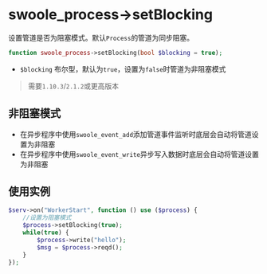 # swoole_process->setBlocking

设置管道是否为阻塞模式。默认`Process`的管道为同步阻塞。

```php
function swoole_process->setBlocking(bool $blocking = true);
```

* `$blocking` 布尔型，默认为`true`，设置为`false`时管道为非阻塞模式

> 需要`1.10.3`/`2.1.2`或更高版本

非阻塞模式
----
* 在异步程序中使用`swoole_event_add`添加管道事件监听时底层会自动将管道设置为非阻塞
* 在异步程序中使用`swoole_event_write`异步写入数据时底层会自动将管道设置为非阻塞


使用实例
----
```php
$serv->on("WorkerStart", function () use ($process) {
    //设置为阻塞模式
    $process->setBlocking(true);
    while(true) {
        $process->write("hello");
        $msg = $process->reqd();
    }
});
```